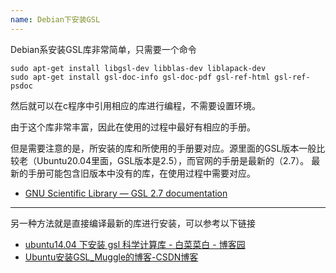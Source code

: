 ```yaml
---
name: Debian下安装GSL
---
```


Debian系安装GSL库非常简单，只需要一个命令

```
sudo apt-get install libgsl-dev libblas-dev liblapack-dev
sudo apt-get install gsl-doc-info gsl-doc-pdf gsl-ref-html gsl-ref-psdoc
```

然后就可以在c程序中引用相应的库进行编程，不需要设置环境。

由于这个库非常丰富，因此在使用的过程中最好有相应的手册。

但是需要注意的是，所安装的库和所使用的手册要对应。源里面的GSL版本一般比较老（Ubuntu20.04里面，GSL版本是2.5），而官网的手册是最新的（2.7）。
最新的手册可能包含旧版本中没有的库，在使用过程中需要对应。

- [GNU Scientific Library — GSL 2.7 documentation](https://www.gnu.org/software/gsl/doc/html/)

-------------------------------------------------------------------------------

另一种方法就是直接编译最新的库进行安装，可以参考以下链接

- [ubuntu14.04 下安装 gsl 科学计算库 - 白菜菜白 - 博客园](https://www.cnblogs.com/lvchaoshun/p/7098198.html)
- [Ubuntu安装GSL_Muggle的博客-CSDN博客](https://blog.csdn.net/qq_38131812/article/details/97168214)
